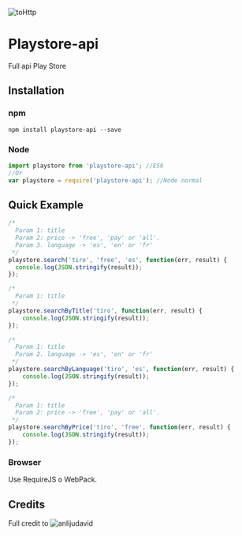 ![toHttp][logo]

# Playstore-api

Full api Play Store


## Installation

### npm

    npm install playstore-api --save

### Node
```js
import playstore from 'playstore-api'; //ES6
//Or
var playstore = require('playstore-api'); //Node normal
```

## Quick Example

```js
/*
  Param 1: title
  Param 2: price -> 'free', 'pay' or 'all'.
  Param 3. language -> 'es', 'en' or 'fr'
 */
playstore.search('tiro', 'free', 'es', function(err, result) {
  console.log(JSON.stringify(result));
});

/*
  Param 1: title
 */
playstore.searchByTitle('tiro', function(err, result) {
	console.log(JSON.stringify(result));
});

/*
  Param 1: title
  Param 2. language -> 'es', 'en' or 'fr'
 */
playstore.searchByLanguage('tiro', 'es', function(err, result) {
	console.log(JSON.stringify(result));
});

/*
  Param 1: title
  Param 2: price -> 'free', 'pay' or 'all'.
 */
playstore.searchByPrice('tiro', 'free', function(err, result) {
	console.log(JSON.stringify(result));
});

```

### Browser
Use RequireJS o WebPack.


## Credits
Full credit to ![anlijudavid]

[logo]: http://www.readwriteweb.es/wp-content/uploads/2016/06/descargar-google-play-store.png
[anlijudavid]: http://www.twitter.com/anlijudavid
